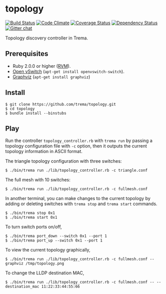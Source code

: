 topology
========
[![Build Status](http://img.shields.io/travis/trema/topology/develop.svg?style=flat)][travis]
[![Code Climate](http://img.shields.io/codeclimate/github/trema/topology.svg?style=flat)][codeclimate]
[![Coverage Status](http://img.shields.io/codeclimate/coverage/github/trema/topology.svg?style=flat)][codeclimate]
[![Dependency Status](http://img.shields.io/gemnasium/trema/topology.svg?style=flat)][gemnasium]
[![Gitter chat](https://badges.gitter.im/trema/topology.png)][gitter]

Topology discovery controller in Trema.

[travis]: http://travis-ci.org/trema/topology
[codeclimate]: https://codeclimate.com/github/trema/topology
[gemnasium]: https://gemnasium.com/trema/topology
[gitter]: https://gitter.im/trema/topology


Prerequisites
-------------

* Ruby 2.0.0 or higher ([RVM][rvm]).
* [Open vSwitch][openvswitch] (`apt-get install openvswitch-switch`).
* [Graphviz][graphviz] (`apt-get install graphviz`)

[rvm]: https://rvm.io/
[openvswitch]: https://openvswitch.org/
[graphviz]: http://www.graphviz.org/


Install
-------

```
$ git clone https://github.com/trema/topology.git
$ cd topology
$ bundle install --binstubs
```


Play
----

Run the controller `topology_controller.rb` with `trema run` by
passing a topology configuration file with `-c` option, then it
outputs the current topology information in ASCII format.

The triangle topology configuration with three switches:

```
$ ./bin/trema run ./lib/topology_controller.rb -c triangle.conf
```

The full mesh with 10 switches:

```
$ ./bin/trema run ./lib/topology_controller.rb -c fullmesh.conf
```

In another terminal, you can make changes to the current topology by
adding or deleting switches with `trema stop` and `trema start` commands.

```
$ ./bin/trema stop 0x1
$ ./bin/trema start 0x1
```

To turn switch ports on/off,

```
$ ./bin/trema port_down --switch 0x1 --port 1
$ ./bin/trema port_up --switch 0x1 --port 1
```

To view the current topology graphically,

```
$ ./bin/trema run ./lib/topology_controller.rb -c fullmesh.conf -- graphviz /tmp/topology.png
```

To change the LLDP destination MAC,

```
$ ./bin/trema run ./lib/topology_controller.rb -c fullmesh.conf -- --destination_mac 11:22:33:44:55:66
```
